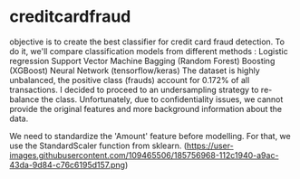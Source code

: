 # creditcardfraud
objective is to create the best classifier for credit card fraud detection. To do it, we'll compare classification models from different methods :
Logistic regression
Support Vector Machine
Bagging (Random Forest)
Boosting (XGBoost)
Neural Network (tensorflow/keras)
The dataset is highly unbalanced, the positive class (frauds) account for 0.172% of all transactions. I decided to proceed to an undersampling strategy to re-balance the class.
Unfortunately, due to confidentiality issues, we cannot provide the original features and more background information about the data.


We need to standardize the 'Amount' feature before modelling. For that, we use the StandardScaler function from sklearn.
(https://user-images.githubusercontent.com/109465506/185756968-112c1940-a9ac-43da-9d84-c76c6195d157.png)




        
